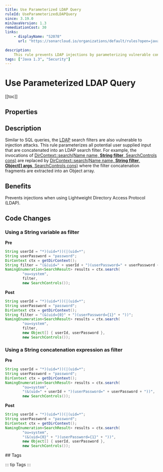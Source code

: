 ```yaml
---
title: Use Parameterized LDAP Query
ruleId: UseParameterizedLDAPQuery
since: 3.19.0
minJavaVersion: 1.3
remediationCost: 30
links:
    - displayName: "S2078"
      url: "https://sonarcloud.io/organizations/default/rules?open=javasecurity%3AS2078&rule_key=javasecurity%3AS2078"
    
description:
    This rule prevents LDAP injections by parameterizing vulnerable concats of LDAP search filters. Thus, vulnerable fragments of an LDAP search filter can only be considered as data and not as code.
tags: ["Java 1.3", "Security"]
---
```


# Use Parameterized LDAP Query

[[toc]]

## Properties

<RuleProperties />

## Description

Similar to SQL queries, the [LDAP](https://ldap.com/) search filters are also vulnerable to injection attacks.
This rule parameterizes all potential user supplied input that are concatenated into an LDAP search filter. 
For example, the invocations of [DirContext::search(Name name, **String filter**, SearchControls cons)](https://docs.oracle.com/javase/7/docs/api/javax/naming/directory/DirContext.html#search(javax.naming.Name,%20java.lang.String,%20javax.naming.directory.SearchControls)) 
are replaced by [DirContext::search(Name name, **String filter**, **Object[] args**, SearchControls cons)](https://docs.oracle.com/javase/7/docs/api/javax/naming/directory/DirContext.html#search(javax.naming.Name,%20java.lang.String,%20java.lang.Object[],%20javax.naming.directory.SearchControls)) where the filter concatenation fragments are extracted into an Object array.

## Benefits

Prevents injections when using Lightweight Directory Access Protocol (LDAP).

## Code Changes

### Using a String variable as filter

__Pre__
```java
String userId = "*)(uid=*))(|(uid=*";
String userPassword = "password";
DirContext ctx = getDirContext();
String filter = "(&(uid=" + userId + ")(userPassword=" + userPassword + "))";
NamingEnumeration<SearchResult> results = ctx.search(
		"ou=system", 
		filter, 
		new SearchControls());
```

__Post__
```java
String userId = "*)(uid=*))(|(uid=*";
String userPassword = "password";
DirContext ctx = getDirContext();
String filter = "(&(uid={0}" + ")(userPassword={1}" + "))";
NamingEnumeration<SearchResult> results = ctx.search(
		"ou=system", 
		filter, 
		new Object[] { userId, userPassword }, 
		new SearchControls());
```


### Using a String concatenation expression as filter

__Pre__
```java
String userId = "*)(uid=*))(|(uid=*";
String userPassword = "password";
DirContext ctx = getDirContext();
NamingEnumeration<SearchResult> results = ctx.search(
		"ou=system", 
		"(&(uid=" + userId + ")(userPassword=" + userPassword + "))", 
		new SearchControls());
```

__Post__
```java
String userId = "*)(uid=*))(|(uid=*";
String userPassword = "password";
DirContext ctx = getDirContext();
NamingEnumeration<SearchResult> results = ctx.search(
		"ou=system", 
		"(&(uid={0}" + ")(userPassword={1}" + "))", 
		new Object[] { userId, userPassword }, 
		new SearchControls());
```


<VersionNotice />
## Tags

::: tip Tags
<TagLinks />
:::